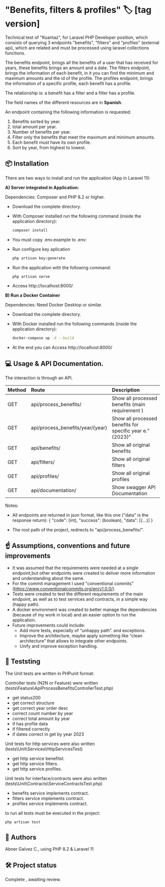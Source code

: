 # "Benefits, filters & profiles"  🏷️ [tag version]

Technical test of "Kuantaz", for Laravel PHP Developer position, which consists of querying 3 endpoints "benefits", "filters" and "profiles" (external api), which are related and must be processed using laravel collections functions.

The benefits endpoint, brings all the benefits of a user that has received for years, these benefits brings an amount and a date.
The filters endpoint, brings the information of each benefit, in it you can find the minimum and maximum amounts and the id of the profile.
The profiles endpoint, brings the information of a specific profile, each benefit has a profile.

The relationship is: a benefit has a filter and a filter has a profile.

The field names of the different resources are in **Spanish**.

An endpoint containing the following information is requested:
1. Benefits sorted by year.
2. total amount per year.
3. Number of benefits per year.
4. Filter only the benefits that meet the maximum and minimum amounts.
5. Each benefit must have its own profile.
6. Sort by year, from highest to lowest.

## 📦 Installation

There are two ways to install and run the application (App in Laravel 11):

**A) Server integrated in Application:**

Dependencies: Composer and PHP 8.2 or higher.

- Download the complete directory.

- With Composer installed run the following command (inside the application directory):
    ```bash
    composer install
    ```
- You must copy .env.example to .env:

- Run configure key aplication
    ```bash
    php artisan key:generate
    ```

- Run the application with the following command:
    ```bash
    php artisan serve
    ```

- Access http://localhost:8000/


**B) Run a Docker Container**

Dependencies: Need Docker Desktop or similar.

- Download the complete directory.

- With Docker installed run the following commands (inside the application directory):
    ```bash
    docker-compose up -d --build
    ```

- At the end you can Access http://localhost:8000/

## 💻 Usage & API Documentation.

The interaction is through an API.

| **Method** | **Route** | **Description** |
|:----------|:----------|:----------|
| GET | api/process_benefits/ | Show all processed benefits (main requirement )  |
| GET | api/process_benefits/year/{year} | Show all processed benefits for specific year e."{2023}" |
| GET | api/benefits/ | Show all original benefits  |
| GET | api/filters/ | Show all original filters |
| GET | api/profiles/ | Show all original profiles |
| GET | api/documentation/ | Show swagger API Documentation |

Notes: 
- All endpoints are returned in json format, like this one ("data" is the response return):
{
    "code": (int),
    "success": (boolean),
    "data": [{...}]
}

- The root path of the project, redirects to "api/process_benefits/".

## ☝ Assumptions, conventions and future improvements

- It was assumed that the requirements were needed at a single endpoint,but other endpoints were created to deliver more information and understanding about the same.
- For the commit management I used "conventional commits" (https://www.conventionalcommits.org/en/v1.0.0/).
- Tests were created to test the different requirements of the main endpoint, as well as to test services and contracts, in a simple way (happy path).
- A docker environment was created to better manage the dependencies (because of my work in local) and an easier option to run the application.
- Future improvements could include: 
    - Add more tests, especially of “unhappy path”. and exceptions.
    - Improve the architecture, maybe apply something like “clean architecture” that allows to integrate other endpoints.   
    - Unify and improve exception handling.

    
## 🧪 Teststing

The Unit tests are written in PHPunit format:

Controller tests (N2N or Feature) were written (tests\Feature\ApiProcessBenefitsControllerTest.php)
- get status200
- get correct structure
- get correct year order desc
- correct count number by year
- correct total amount by year
- if has profile data
- if filtered correctly
- if dates correct in get by year 2023

Unit tests for http services were also written (tests\Unit\Services\HttpServicesTest)
- get http service benefitst.
- get http service filters.
- get http service profiles. 

Unit tests for interface/contracts were also written (tests\Unit\Contracts\ServiceContractsTest.php)
- benefits service implements contract.
- filters service implements contract.
- profiles service implements contract. 

to run all tests must be executed in the project:

```bash
php artisan test
```

## 👥 Authors

Abner Galvez C., using PHP 8.2 & Laravel 11


## 🛠️ Project status

Complete , awaiting review.
